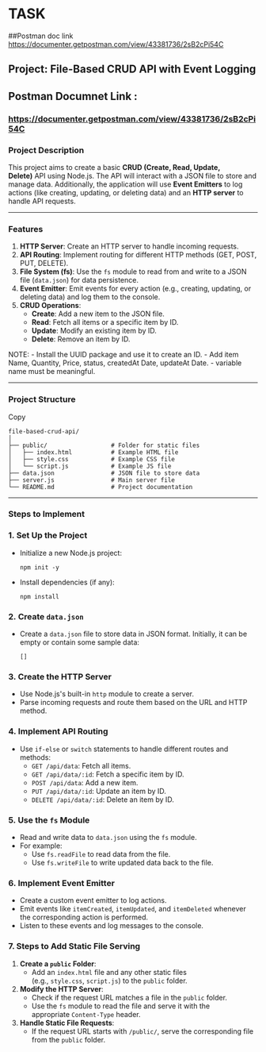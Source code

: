 # TASK
##Postman doc link
https://documenter.getpostman.com/view/43381736/2sB2cPi54C

## **Project: File-Based CRUD API with Event Logging**

## **Postman Documnet Link :** 
### https://documenter.getpostman.com/view/43381736/2sB2cPi54C

### **Project Description**

This project aims to create a basic **CRUD (Create, Read, Update, Delete)** API using Node.js. The API will interact with a JSON file to store and manage data. Additionally, the application will use **Event Emitters** to log actions (like creating, updating, or deleting data) and an **HTTP server** to handle API requests.

---

### **Features**

1. **HTTP Server**: Create an HTTP server to handle incoming requests.
2. **API Routing**: Implement routing for different HTTP methods (GET, POST, PUT, DELETE).
3. **File System (fs)**: Use the `fs` module to read from and write to a JSON file (`data.json`) for data persistence.
4. **Event Emitter**: Emit events for every action (e.g., creating, updating, or deleting data) and log them to the console.
5. **CRUD Operations**:
    - **Create**: Add a new item to the JSON file.
    - **Read**: Fetch all items or a specific item by ID.
    - **Update**: Modify an existing item by ID.
    - **Delete**: Remove an item by ID.

NOTE: 
    - Install the UUID package and use it to create an ID.
    - Add item Name, Quantity, Price, status, createdAt Date, updateAt Date.
    - variable name must be meaningful.

---

### **Project Structure**

Copy

```
file-based-crud-api/
│
├── public/                  # Folder for static files
│   ├── index.html           # Example HTML file
│   ├── style.css            # Example CSS file
│   └── script.js            # Example JS file
├── data.json                # JSON file to store data
├── server.js                # Main server file
└── README.md                # Project documentation
```

---

### **Steps to Implement**

### 1. **Set Up the Project**

- Initialize a new Node.js project:
    
    
    ```
    npm init -y
    ```
    
- Install dependencies (if any):
    
    
    ```
    npm install
    ```
    

### 2. **Create `data.json`**

- Create a `data.json` file to store data in JSON format. Initially, it can be empty or contain some sample data:
    
    ```
    []
    ```
    

### 3. **Create the HTTP Server**

- Use Node.js's built-in `http` module to create a server.
- Parse incoming requests and route them based on the URL and HTTP method.

### 4. **Implement API Routing**

- Use `if-else` or `switch` statements to handle different routes and methods:
    - `GET /api/data`: Fetch all items.
    - `GET /api/data/:id`: Fetch a specific item by ID.
    - `POST /api/data`: Add a new item.
    - `PUT /api/data/:id`: Update an item by ID.
    - `DELETE /api/data/:id`: Delete an item by ID.

### 5. **Use the `fs` Module**

- Read and write data to `data.json` using the `fs` module.
- For example:
    - Use `fs.readFile` to read data from the file.
    - Use `fs.writeFile` to write updated data back to the file.

### 6. **Implement Event Emitter**

- Create a custom event emitter to log actions.
- Emit events like `itemCreated`, `itemUpdated`, and `itemDeleted` whenever the corresponding action is performed.
- Listen to these events and log messages to the console.

### **7. Steps to Add Static File Serving**

1. **Create a `public` Folder**:
    - Add an `index.html` file and any other static files (e.g., `style.css`, `script.js`) to the `public` folder.
2. **Modify the HTTP Server**:
    - Check if the request URL matches a file in the `public` folder.
    - Use the `fs` module to read the file and serve it with the appropriate `Content-Type` header.
3. **Handle Static File Requests**:
    - If the request URL starts with `/public/`, serve the corresponding file from the `public` folder.
